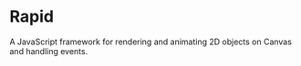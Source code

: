 # Rapid
A JavaScript framework for rendering and animating 2D objects on Canvas and handling events.
